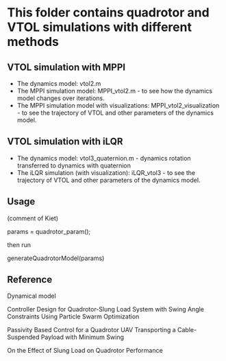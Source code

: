 # This folder contains quadrotor and VTOL simulations with different methods
## VTOL simulation with MPPI
- The dynamics model: vtol2.m
- The MPPI simulation model: MPPI_vtol2.m - to see how the dynamics model changes over iterations.
- The MPPI simulation model with visualizations: MPPI_vtol2_visualization - to see the trajectory of VTOL and other parameters of the dynamics model.

## VTOL simulation with iLQR
- The dynamics model: vtol3_quaternion.m - dynamics rotation transferred to dynamics with quaternion
- The iLQR simulation (with visualization): iLQR_vtol3 - to see the trajectory of VTOL and other parameters of the dynamics model.

## Usage
(comment of Kiet)

params = quadrotor_param();

then run

generateQuadrotorModel(params)

## Reference

Dynamical model

Controller Design for Quadrotor-Slung Load
System with Swing Angle Constraints Using
Particle Swarm Optimization

Passivity Based Control for a Quadrotor UAV Transporting a
Cable-Suspended Payload with Minimum Swing

On the Effect of Slung Load on Quadrotor Performance
